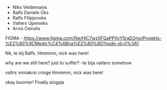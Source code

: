 
- Niks Veidemanis
- Ralfs Daniels Ūks
- Ralfs Filipjonoks
- Valters Upenieks
- Arvis Ceirulis

FIGMA - https://www.figma.com/file/HIC7wz5FQaPP0vY5raD2mv/Projekts-%E2%80%9CMedic%C4%ABna%E2%80%9D?node-id=0%3A1







Nē, te bij Ralfs.
Hmmmm, nick was here!

why are we still here? just to suffer?
-te bija valters somehow

valtrs vninakrsi cringe
Hmmmm, nick was here!

okay boomer!
Finally aizgaja
